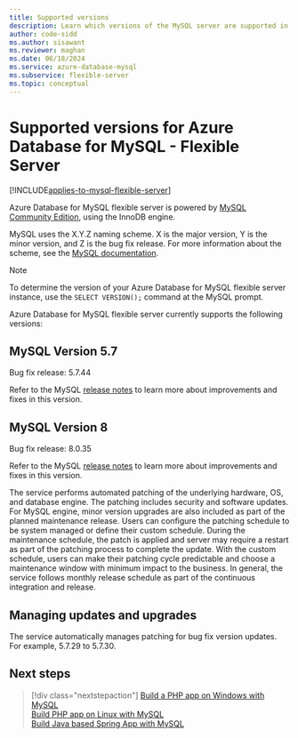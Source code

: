 ```yaml
---
title: Supported versions
description: Learn which versions of the MySQL server are supported in Azure Database for MySQL - Flexible Server.
author: code-sidd
ms.author: sisawant
ms.reviewer: maghan
ms.date: 06/18/2024
ms.service: azure-database-mysql
ms.subservice: flexible-server
ms.topic: conceptual
---
```


# Supported versions for Azure Database for MySQL - Flexible Server

[!INCLUDE[applies-to-mysql-flexible-server](../includes/applies-to-mysql-flexible-server.md)]

Azure Database for MySQL flexible server is powered by [MySQL Community Edition](https://www.mysql.com/products/community/), using the InnoDB engine.

MySQL uses the X.Y.Z naming scheme. X is the major version, Y is the minor version, and Z is the bug fix release. For more information about the scheme, see the [MySQL documentation](https://dev.mysql.com/doc/refman/5.7/en/which-version.html).

> [!NOTE]
> To determine the version of your Azure Database for MySQL flexible server instance, use the `SELECT VERSION();` command at the MySQL prompt.

Azure Database for MySQL flexible server currently supports the following versions:

## MySQL Version 5.7

Bug fix release: 5.7.44

Refer to the MySQL [release notes](https://dev.mysql.com/doc/relnotes/mysql/5.7/en/news-5-7-44.html) to learn more about improvements and fixes in this version.

## MySQL Version 8

Bug fix release: 8.0.35

Refer to the MySQL [release notes](https://dev.mysql.com/doc/relnotes/mysql/8.0/en/news-8-0-35.html) to learn more about improvements and fixes in this version.


The service performs automated patching of the underlying hardware, OS, and database engine. The patching includes security and software updates. For MySQL engine, minor version upgrades are also included as part of the planned maintenance release. Users can configure the patching schedule to be system managed or define their custom schedule. During the maintenance schedule, the patch is applied and server may require a restart as part of the patching process to complete the update. With the custom schedule, users can make their patching cycle predictable and choose a maintenance window with minimum impact to the business. In general, the service follows monthly release schedule as part of the continuous integration and release.


## Managing updates and upgrades
The service automatically manages patching for bug fix version updates. For example, 5.7.29 to 5.7.30.

## Next steps

> [!div class="nextstepaction"]
>[Build a PHP app on Windows with MySQL](/azure/app-service/tutorial-php-mysql-app)<br/>
>[Build PHP app on Linux with MySQL](/azure/app-service/tutorial-php-mysql-app?pivots=platform-linux%253fpivots%253dplatform-linux)<br/>
>[Build Java based Spring App with MySQL](/azure/developer/java/spring-framework/spring-app-service-e2e?tabs=bash)<br/>

